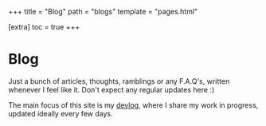 +++
title = "Blog"
path = "blogs"
template = "pages.html"

[extra]
toc = true
+++

# Blog 

Just a bunch of articles, thoughts, ramblings or any F.A.Q's, written whenever I feel like it. 
Don't expect any regular updates here :)

The main focus of this site is my [devlog](/devlog), where I share my work in progress,
updated ideally every few days.
